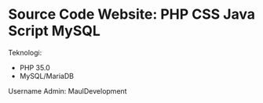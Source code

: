 # Source Code Website: PHP CSS Java Script MySQL
Teknologi:
- PHP 35.0
- MySQL/MariaDB

Username Admin: MaulDevelopment

